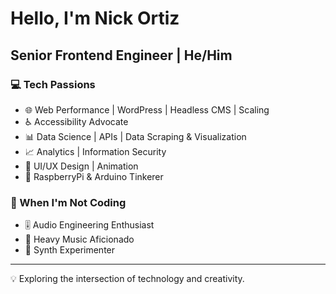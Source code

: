 # Hello, I'm Nick Ortiz

## Senior Frontend Engineer | He/Him

### 💻 Tech Passions
- 🌐 Web Performance | WordPress | Headless CMS | Scaling
- ♿ Accessibility Advocate
- 📊 Data Science | APIs | Data Scraping & Visualization
- 📈 Analytics | Information Security
- 🎨 UI/UX Design | Animation
- 🥧 RaspberryPi & Arduino Tinkerer

### 🎸 When I'm Not Coding
- 🎚️ Audio Engineering Enthusiast
- 🤘 Heavy Music Aficionado
- 🎹 Synth Experimenter

---

💡 Exploring the intersection of technology and creativity.
